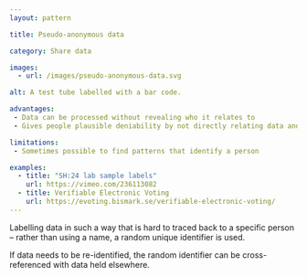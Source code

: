 ```yaml
---
layout: pattern

title: Pseudo-anonymous data

category: Share data

images:
  - url: /images/pseudo-anonymous-data.svg

alt: A test tube labelled with a bar code.

advantages:
 - Data can be processed without revealing who it relates to
 - Gives people plausible deniability by not directly relating data and a person together

limitations:
 - Sometimes possible to find patterns that identify a person

examples:
  - title: "SH:24 lab sample labels"
    url: https://vimeo.com/236113082
  - title: Verifiable Electronic Voting
    url: https://evoting.bismark.se/verifiable-electronic-voting/
---
```


Labelling data in such a way that is hard to traced back to a specific person – rather than using a name, a random unique identifier is used.

If data needs to be re-identified, the random identifier can be cross-referenced with data held elsewhere.
